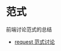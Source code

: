 <!--
 * @Author: 明华
 * @Date: 2021-02-05 05:51:36
 * @LastEditors: 明华
 * @LastEditTime: 2021-02-05 06:03:03
 * @Description: 
 * @FilePath: /frontend-training/paradigm/readme.md
-->

# 范式

前端讨论范式的总结

- [request 范式讨论](./request/readme.md)
